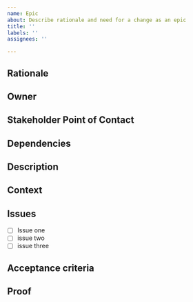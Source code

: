 ```yaml
---
name: Epic
about: Describe rationale and need for a change as an epic
title: ''
labels: ''
assignees: ''

---
```


## Rationale ##

## Owner ##

## Stakeholder Point of Contact ##

## Dependencies ##

## Description ##

## Context ##

## Issues ##

- [ ]  Issue one
- [ ]  issue two
- [ ]  issue three

## Acceptance criteria ##

## Proof ##
